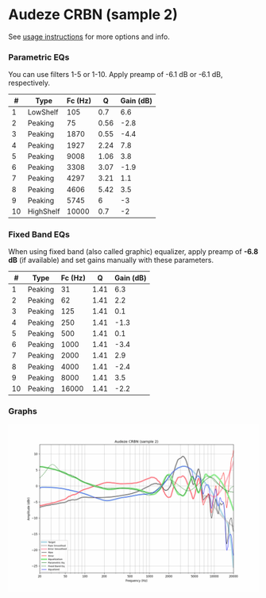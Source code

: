 # Audeze CRBN (sample 2)
See [usage instructions](https://github.com/jaakkopasanen/AutoEq#usage) for more options and info.

### Parametric EQs
You can use filters 1-5 or 1-10. Apply preamp of -6.1 dB or -6.1 dB, respectively.

|   # | Type      |   Fc (Hz) |    Q |   Gain (dB) |
|-----|-----------|-----------|------|-------------|
|   1 | LowShelf  |       105 | 0.7  |         6.6 |
|   2 | Peaking   |        75 | 0.56 |        -2.8 |
|   3 | Peaking   |      1870 | 0.55 |        -4.4 |
|   4 | Peaking   |      1927 | 2.24 |         7.8 |
|   5 | Peaking   |      9008 | 1.06 |         3.8 |
|   6 | Peaking   |      3308 | 3.07 |        -1.9 |
|   7 | Peaking   |      4297 | 3.21 |         1.1 |
|   8 | Peaking   |      4606 | 5.42 |         3.5 |
|   9 | Peaking   |      5745 | 6    |        -3   |
|  10 | HighShelf |     10000 | 0.7  |        -2   |

### Fixed Band EQs
When using fixed band (also called graphic) equalizer, apply preamp of **-6.8 dB** (if available) and set gains manually with these parameters.

|   # | Type    |   Fc (Hz) |    Q |   Gain (dB) |
|-----|---------|-----------|------|-------------|
|   1 | Peaking |        31 | 1.41 |         6.3 |
|   2 | Peaking |        62 | 1.41 |         2.2 |
|   3 | Peaking |       125 | 1.41 |         0.1 |
|   4 | Peaking |       250 | 1.41 |        -1.3 |
|   5 | Peaking |       500 | 1.41 |         0.1 |
|   6 | Peaking |      1000 | 1.41 |        -3.4 |
|   7 | Peaking |      2000 | 1.41 |         2.9 |
|   8 | Peaking |      4000 | 1.41 |        -2.4 |
|   9 | Peaking |      8000 | 1.41 |         3.5 |
|  10 | Peaking |     16000 | 1.41 |        -2.2 |

### Graphs
![](./Audeze%20CRBN%20(sample%202).png)
